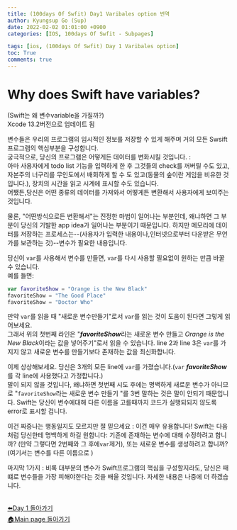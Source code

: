 ```yaml
---
title: (100days Of Swfit) Day1 Varibales option 번역
author: Kyungsup Go (Sup)
date: 2022-02-02 01:01:00 +0900
categories: [IOS, 100days Of Swfit - Subpages]

tags: [ios, (100days Of Swfit) Day 1 Varibales option]
toc: True
comments: true
---
```


# Why does Swift have variables?

(Swift는 왜 변수variable을 가질까?)<br>
Xcode 13.2버전으로 업데이트 됨

변수들은 우리의 프로그램의 임시적인 정보를 저장할 수 있게 해주며 거의 모든 Swsift프로그램의 핵심부분을 구성합니다.<br>
궁극적으로, 당신의 프로그램은 어떻게든 데이터를 변화시킬 것입니다. :<br>
아마 사용자에게 todo list 기능을 입력하게 한 후 그것들의 check를 꺼버릴 수도 있고,
자본주의 너구리를 무인도에서 배회하게 할 수 도 있고(동물의 숲이란 게임을 비유한 것입니다.),
장치의 시간을 읽고 시계에 표시할 수도 있습니다.<br>
어쨌든,당신은 어떤 종류의 데이터를 가져와서 어떻게든 변환해서 사용자에게 보여주는 것입니다.
<br>

물론, "어떤방식으로든 변환해서"는 진정한 마법이 일어나는 부분인데, 왜냐하면 그 부분이 당신의 기발한 app idea가 일어나는 부분이기 때문입니다.
하지만 메모리에 데이터를 저장하는 프로세스는--(사용자가 입력한 내용이나,인터넷으로부터 다운받은 무언가를 보관하는 것)--변수가 필요한 내용입니다.

당신이 `var`를 사용해서 변수를 만들면, `var`를 다시 사용할 필요없이 원하는 만큼 바꿀 수 있습니다.<br>
예를 들면:
```swift
var favoriteShow = "Orange is the New Black"
favoriteShow = "The Good Place"
favoriteShow = "Doctor Who"
```
만약 `var`를 읽을 때 "새로운 변수만들기"로서 `var`를 읽는 것이 도움이 된다면 그렇게 읽어보세요.<br>
그래서 위의 첫번째  라인은 "***favoriteShow***라는 새로운 변수 만들고 *Orange is the New Black*이라는 값을 넣어주기"로서 읽을 수 있습니다.
line 2과 line 3은 `var`를 가지지 않고 새로운 변수를 만들기보다 존재하는 값을 최신화합니다.<br>


이제 상상해보세요. 당신은 3개의 모든 line에 `var`를 가졌습니다.(`var` ***favoriteShow*** 를 각 line에 사용했다고 가정합니다.)<br>말이 되지 않을 것입니다, 왜냐하면 첫번째 시도 후에는 명백하게 새로운 변수가 아니므로 "`favoriteShow`라는 새로운 변수 만들기 "를 3번 말하는 것은 말이 안되기 때문입니다.
Swift는 당신이 변수에대해 다른 이름을 고를때까지 코드가 실행되되지 않도록 error로 표시할 겁니다.


이건 짜증나는 행동일지도 모르지만 절 믿으세요 : 이건 매우 유용합니다! Swift는 다음처럼 당신한테 명백하게 하길 원합니다: 기존에 존재하는 변수에 대해 수정하려고 합니까? (만약 그렇다면 2번째와 그 후에`var`제거), 또는 새로운 변수를 생성하려고 합니까? (여기서는 변수를 다른 이름으로 )

마지막 1가지 : 비록 대부분의 변수가 Swift프로그램의 핵심을 구성할지라도, 당신은 때떄로 변수들을 가장 피해야한다는 것을 배울 것입니다. 자세한 내용은 나중에 더 하겠습니다. 
<br><br>

[⬅️Day 1 돌아가기](https://suppppppp.github.io/posts/100days_MainPage_day1_ko/)<br>
[🏠Main page 돌아가기](https://suppppppp.github.io/posts/100days_MainPage_ko/)
